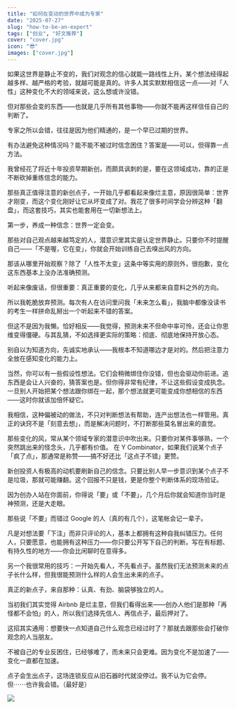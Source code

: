 ```yaml
---
title: "如何在变动的世界中成为专家"
date: "2025-07-27"
slug: "how-to-be-an-expert"
tags: ["创业", "好文推荐"]
cover: "cover.jpg"
icon: "😎"
images: ["cover.jpg"]
---
```

如果这世界是静止不变的，我们对观念的信心就能一路线性上升。某个想法经得起越多样、越严格的考验，就越可能是真的。许多人其实默默相信这一点——对「人性」这种变化不大的领域来说，这么想或许没错。



但对那些会变的东西——也就是几乎所有其他事物——你就不能再这样信任自己的判断了。



专家之所以会错，往往是因为他们精通的，是一个早已过期的世界。



有办法避免这种情况吗？能不能不被过时信念困住？答案是——可以，但得靠一点方法。



我曾经花了将近十年投资早期新创，而颇具讽刺的是，要在这领域成功，靠的正是不断砍掉重练信念的能力。



那些真正值得注意的新创点子，一开始几乎都看起来像烂主意，原因很简单：世界才刚变，而这个变化刚好让它从坏变成了对。我花了很多时间学会分辨这种「翻盘」，而这套技巧，其实也能套用在一切新想法上。



第一步，养成一种信念：世界一定会变。



那些对自己观点越来越笃定的人，潜意识里其实是认定世界静止。只要你不时提醒自己——「不是喔，它在变」，你就会开始训练自己去嗅出风的方向。



那该从哪里开始观察？除了「人性不太变」这条中等实用的原则外，很抱歉，变化这东西基本上没办法准确预测。



听起来像废话，但很重要：真正重要的变化，几乎从来都来自意料之外的方向。



所以我乾脆放弃预测。每次有人在访问里问我「未来怎么看」，我脑中都像没读书的考生一样拼命乱掰出一个听起来不错的答案。



但这不是因为我懒。恰好相反——我觉得，预测未来不但命中率可怜，还会让你思维变得僵硬。与其乱猜，不如选择更实际的策略：彻底、彻底地保持开放心态。



别自以为知道方向，先诚实地承认——我根本不知道哪边才是对的。然后把注意力全放在感知变化的能力上。



当然，你可以有一些假设性想法。它们会稍微绑住你没错，但也会驱动你前进。追东西是会让人兴奋的，猜答案也是。但你得非常有纪律，不让这些假设变成执念。
一旦别人开始把某个想法跟你绑在一起，那个想法就更可能变成你想相信的东西——这时你就该加倍怀疑它。



我相信，这种偏被动的做法，不只对判断想法有帮助，连产出想法也一样管用。真正的诀窍不是「刻意去想」，而是解决问题时，不打断那些莫名冒出来的直觉。



那些变化的风，常从某个领域专家的潜意识中吹出来。只要你对某件事够熟，一个突然跳出来的怪念头，几乎都有价值。
在 Y Combinator，如果我们说某个点子「疯了点」，那通常是称赞——搞不好还比「这点子不错」更赞。



新创投资人有极高的动机要刷新自己的信念。只要比别人早一步意识到某个点子不是垃圾，那就可能赚翻。这个回报不只是钱，更是你整个判断体系的现场验证。



因为创办人站在你面前，你得说「要」或「不要」，几个月后你就会知道你当时是神预测，还是大走眼。



那些说「不要」而错过 Google 的人（真的有几个），这笔帐会记一辈子。



凡是对想法要「下注」而非只评论的人，基本上都拥有这种自我纠错压力。任何人，只要愿意，也能拥有这种压力——你只要公开写下自己的判断。写在有标题、有持久性的地方——你会比闲聊时在意得多。



另一个我很常用的技巧：一开始先看人，不先看点子。虽然我们无法预测未来的点子长什么样，但我很能预测什么样的人会生出未来的点子。



真正的新点子，来自那种：认真、有劲、脑袋够独立的人。



当初我们其实觉得 Airbnb 是烂主意，但我们看得出来——创办人他们是那种「再怪都不会怕」的人，所以我们选择先信人、再信点子，最后押对了。



这招其实通用：想要快一点知道自己什么观念已经过时了？那就去跟那些会打破你观念的人当朋友。



不被自己的专业反困住，已经够难了，而未来只会更难。因为变化不是加速了——变化一直都在加速。



点子会生出点子，这场连锁反应从旧石器时代就没停过。我不认为它会停。
但⋯⋯也许我会错。（最好是）




![](https://prod-files-secure.s3.us-west-2.amazonaws.com/112d0858-5090-4d34-a606-b75eb8d65fd2/46476355-9cf3-4e99-9b7a-3531bc426380/1000202064.png?X-Amz-Algorithm=AWS4-HMAC-SHA256&X-Amz-Content-Sha256=UNSIGNED-PAYLOAD&X-Amz-Credential=ASIAZI2LB4667767WD4Y%2F20251027%2Fus-west-2%2Fs3%2Faws4_request&X-Amz-Date=20251027T134527Z&X-Amz-Expires=3600&X-Amz-Security-Token=IQoJb3JpZ2luX2VjEO3%2F%2F%2F%2F%2F%2F%2F%2F%2F%2FwEaCXVzLXdlc3QtMiJGMEQCIFRHsz7BSWGAIOReRXnRsVQgF5Ww7q70KfieeyVTtJjxAiAPJPN21tYSe%2BaDVOuY4WEZ8ZffeAlf5DebFyk2Dt0pcCqIBAim%2F%2F%2F%2F%2F%2F%2F%2F%2F%2F8BEAAaDDYzNzQyMzE4MzgwNSIMBKuRpu4y1tttbB1PKtwDyTNc3%2FzHYAQLsW8%2B%2F%2Fnwh9ZdAFPy%2BAAq58DqEVCq%2BvoHzSfAUmqPWGS%2BPpKVN%2FIQcDxqGTMvFB8xPP6RAyhOgTIC4wz3xRZgDbEdzEIVsIjpdpzMWU57udktdUw3aJP%2FMFXBNCHFpm84BMhb8XncxcC1x6IL%2FRbscKb42miH4IAxDS%2BPnRf7qJtKcbdQfKXA9TatiZ1q9t1Mv%2Frt5nPKncJ7%2F6fP2MLm5epdfNAE6V%2Fs8SekJgJK8sPAjUDXjz%2B7%2FOI2XBYztdFFSFlcqwzAOa6ec3VVd6OupSXzoYOKRlToKpNK8GUZ93Ub7PuL%2B6YjlqI5eAUV7Rfk%2Fl8HqAGDqfmAfm5yHZQUZGKMiHR4uOok1U9HC1dRmZ7A%2F4U301JPraqbqE3wo2sXl0iYkrTstJduhddXy%2BA78ziewiCLmWEUfZ1zCxz0wtcVYIn5yoShsRqvNxYa8mV8%2BkiDxHZRZWNLJqmNAbE49d%2F5%2Bc%2FjA8gRrLoPYdowtzWGge1eTBxhFXCRCazG3u6MxAQwV56Q3NyWGRye3%2B1bHZDi7JnV8kWtL%2Fj9s%2FKatVxSoN1xm4vC2UR0dsmQJ9gH%2BbzT1eG5M3t6DZXANWDtBgTQyOMvcy6lhkcG85DnwfQ4%2FAEwvNz9xwY6pgGnSP73EQNLp1dcZxQ2rINv65LX%2Fgp%2FCZE8rB%2BEoCmmlB66MkKgdocDkNkt8p5z%2BHi%2B10cOrxCHvvLx1suWlPYx9SAm0kAHyJ5K4l7Tmw9btZ8EI%2B9rLKlmh35gKREWaXiRcMepCqrw9kuGuQzkonrvPjl2ctx%2F1FlxnawUmean5B7sHFyHDd0pGhATceVDhyvVuMPvPrig%2B4Cbj5JwAAFNtkdcbfKh&X-Amz-Signature=00db0d28fc701646738bc2295350a555959ed2b0f7c1a10e197a28ff79e1b242&X-Amz-SignedHeaders=host&x-amz-checksum-mode=ENABLED&x-id=GetObject)

